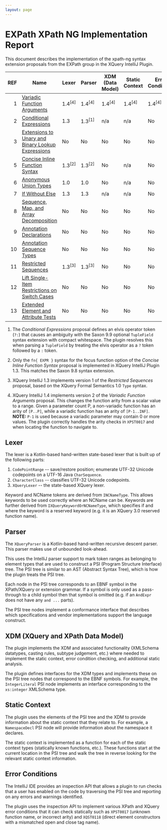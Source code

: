 ```yaml
---
layout: page
---
```


# EXPath XPath NG Implementation Report

This document describes the implementation of the xpath-ng syntax extension
proposals from the EXPath group in the XQuery IntelliJ Plugin.

| REF | Name                                                                                           | Lexer               | Parser              | XDM (Data Model)    | Static Context      | Error Conditions    |
|----:|------------------------------------------------------------------------------------------------|---------------------|---------------------|---------------------|---------------------|---------------------|
|   1 | [Variadic Function Arguments](https://github.com/expath/xpath-ng/pull/1)                       | 1.4<sup>\[4\]</sup> | 1.4<sup>\[4\]</sup> | 1.4<sup>\[4\]</sup> | 1.4<sup>\[4\]</sup> | 1.4<sup>\[4\]</sup> |
|   2 | [Conditional Expressions](https://github.com/expath/xpath-ng/pull/2)                           | 1.3                 | 1.3<sup>\[1\]</sup> | n/a                 | n/a                 | No                  |
|   3 | [Extensions to Unary and Binary Lookup Expressions](https://github.com/expath/xpath-ng/pull/3) | No                  | No                  | No                  | No                  | No                  |
|   5 | [Concise Inline Function Syntax](https://github.com/expath/xpath-ng/pull/5)                    | 1.3<sup>\[2\]</sup> | 1.3<sup>\[2\]</sup> | No                  | n/a                 | No                  |
|   6 | [Anonymous Union Types](https://github.com/expath/xpath-ng/pull/6)                             | 1.0                 | 1.0                 | No                  | n/a                 | No                  |
|   7 | [If Without Else](https://github.com/expath/xpath-ng/pull/7)                                   | 1.3                 | 1.3                 | n/a                 | n/a                 | No                  |
|   8 | [Sequence, Map, and Array Decomposition](https://github.com/expath/xpath-ng/pull/8)            | No                  | No                  | No                  | No                  | No                  |
|   9 | [Annotation Declarations](https://github.com/expath/xpath-ng/pull/9)                           | No                  | No                  | No                  | No                  | No                  |
|  10 | [Annotation Sequence Types](https://github.com/expath/xpath-ng/pull/10)                        | No                  | No                  | No                  | No                  | No                  |
|  11 | [Restricted Sequences](https://github.com/expath/xpath-ng/pull/11)                             | 1.3<sup>\[3\]</sup> | 1.3<sup>\[3\]</sup> | No                  | No                  | No                  |
|  12 | [Lift Single-Item Restrictions on Switch Cases](https://github.com/expath/xpath-ng/pull/12)    | No                  | No                  | No                  | No                  | No                  |
|  13 | [Extended Element and Attribute Tests](https://github.com/expath/xpath-ng/pull/13)             | No                  | No                  | No                  | No                  | No                  |

1.  The *Conditional Expressions* proposal defines an elvis operator token
    (`?:`) that causes an ambiguity with the Saxon 9.9 optional `TupleField`
    syntax extension with compact whitespace. The plugin resolves this when
    parsing a `TupleField` by treating the elvis operator as a `?` token
    followed by a `:` token.

1.  Only the `fn{ EXPR }` syntax for the focus function option of the *Concise
    Inline Function Syntax* proposal is implemented in XQuery IntelliJ Plugin
    1.3. This matches the Saxon 9.8 syntax extension.

1.  XQuery IntelliJ 1.3 implements version 1 of the *Restricted Sequences*
    proposal, based on the XQuery Formal Semantics 1.0 `Type` syntax.

1.  XQuery IntelliJ 1.4 implements version 2 of the *Variadic Function Arguments*
    proposal. This changes the function arity from a scalar value to a range.
    Given a parameter count P, a non-variadic function has an arity of `[P..P]`,
    while a variadic function has an arity of `[P-1..INF]`. __NOTE:__ `P-1` is
    used because a variadic parameter may contain 0 or more values. The plugin
    correctly handles the arity checks in `XPST0017` and when locating the
    function to navigate to.

## Lexer

The lexer is a Kotlin-based hand-written state-based lexer that is built up of
the following parts:
1.  `CodePointRange` -- save/restore position; enumerate UTF-32 Unicode
    codepoints on a UTF-16 Java `CharSequence`.
1.  `CharacterClass` -- classifies UTF-32 Unicode codepoints.
1.  `XQueryLexer` -- the state-based XQuery lexer.

Keyword and NCName tokens are derived from `INCNameType`. This allows keywords
to be used correctly where an NCName can be. Keywords are further derived from
`IXQueryKeywordOrNCNameType`, which specifies if and where the keyword is a
reserved keyword (e.g. it is an XQuery 3.0 reserved function name).

## Parser

The `XQueryParser` is a Kotlin-based hand-written recursive descent parser.
This parser makes use of unbounded look-ahead.

This uses the IntelliJ parser support to mark token ranges as belonging to
element types that are used to construct a PSI (Program Structure Interface)
tree. The PSI tree is similar to an AST (Abstract Syntax Tree), which is how
the plugin treats the PSI tree.

Each node in the PSI tree corresponds to an EBNF symbol in the XPath/XQuery or
extension grammar. If a symbol is only used as a pass-through to a child symbol
then that symbol is omitted (e.g. if an `AndExpr` does not have any `and ...`
parts).

The PSI tree nodes implement a conformance interface that describes which
specifications and vendor implementations support the language construct.

## XDM (XQuery and XPath Data Model)

The plugin implements the XDM and associated functionality (XMLSchema datatypes,
casting rules, subtype judgement, etc.) where needed to implement the static
context, error condition checking, and additional static analysis.

The plugin defines interfaces for the XDM types and implements these on the
PSI tree nodes that correspond to the EBNF symbols. For example, the
`IntegerLiteral` PSI node implements an interface corresponding to the
`xs:integer` XMLSchema type.

## Static Context

The plugin uses the elements of the PSI tree and the XDM to provide information
about the static context that they relate to. For example, a `NamespaceDecl`
PSI node will provide information about the namespace it declares.

The static context is implemented as a function for each of the static
context types (statically known functions, etc.). These functions start at
the current location in the PSI tree and walk the tree in reverse looking for
the relevant static context information.

## Error Conditions

The IntelliJ IDE provides an inspection API that allows a plugin to run checks
that a user has enabled on the code by traversing the PSI tree and reporting
on any errors and warnings identified.

The plugin uses the inspection API to implement various XPath and XQuery error
conditions that it can check statically such as `XPST0017` (unknown function
name, or incorrect arity) and `XQST0118` (direct element constructors with a
mismatched open and close tag name).

